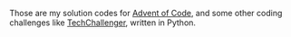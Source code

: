 Those are my solution codes for [Advent of Code](https://adventofcode.com/), and some other coding challenges like [TechChallenger](https://www.techchallenger.fr/), written in Python.
